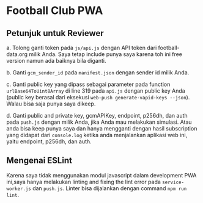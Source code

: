 # Football Club PWA

## Petunjuk untuk Reviewer
a. Tolong ganti token pada `js/api.js` dengan API token dari football-data.org milik Anda. Saya tetap include punya saya karena toh ini free version namun ada baiknya bila diganti.

b. Ganti `gcm_sender_id` pada `manifest.json` dengan sender id milik Anda.

c. Ganti public key yang dipass sebagai parameter pada function `urlBase64ToUint8Array` di line 319 pada `api.js` dengan public key Anda (public key berasal dari eksekusi `web-push generate-vapid-keys --json`). Walau bisa saja punya saya dikeep.

d. Ganti public and private key, gcmAPIKey, endpoint, p256dh, dan auth pada `push.js` dengan milik Anda, jika Anda mau melakukan simulasi. Atau anda bisa keep punya saya dan hanya mengganti dengan hasil subscription yang didapat dari `console.log` ketika anda menjalankan aplikasi web ini, yaitu endpoint, p256dh, dan auth.

## Mengenai ESLint
Karena saya tidak menggunakan modul javascript dalam development PWA ini,saya hanya melakukan linting and fixing the lint error pada `service-worker.js` dan `push.js`. Linter bisa dijalankan dengan command `npm run lint`.